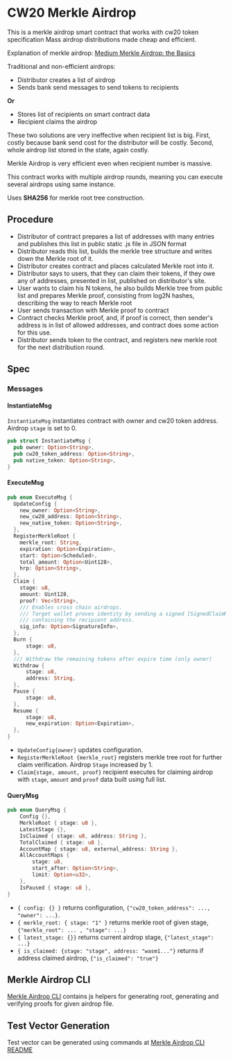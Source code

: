 # CW20 Merkle Airdrop

This is a merkle airdrop smart contract that works with cw20 token specification Mass airdrop distributions made cheap
and efficient.

Explanation of merkle
airdrop: [Medium Merkle Airdrop: the Basics](https://medium.com/smartz-blog/merkle-airdrop-the-basics-9a0857fcc930)

Traditional and non-efficient airdrops:

- Distributor creates a list of airdrop
- Sends bank send messages to send tokens to recipients

**Or**

- Stores list of recipients on smart contract data
- Recipient claims the airdrop

These two solutions are very ineffective when recipient list is big. First, costly because bank send cost for the
distributor will be costly. Second, whole airdrop list stored in the state, again costly.

Merkle Airdrop is very efficient even when recipient number is massive.

This contract works with multiple airdrop rounds, meaning you can execute several airdrops using same instance.

Uses **SHA256** for merkle root tree construction.

## Procedure

- Distributor of contract prepares a list of addresses with many entries and publishes this list in public static .js
  file in JSON format
- Distributor reads this list, builds the merkle tree structure and writes down the Merkle root of it.
- Distributor creates contract and places calculated Merkle root into it.
- Distributor says to users, that they can claim their tokens, if they owe any of addresses, presented in list,
  published on distributor's site.
- User wants to claim his N tokens, he also builds Merkle tree from public list and prepares Merkle proof, consisting
  from log2N hashes, describing the way to reach Merkle root
- User sends transaction with Merkle proof to contract
- Contract checks Merkle proof, and, if proof is correct, then sender's address is in list of allowed addresses, and
  contract does some action for this use.
- Distributor sends token to the contract, and registers new merkle root for the next distribution round.

## Spec

### Messages

#### InstantiateMsg

`InstantiateMsg` instantiates contract with owner and cw20 token address. Airdrop `stage` is set to 0.

```rust
pub struct InstantiateMsg {
  pub owner: Option<String>,
  pub cw20_token_address: Option<String>,
  pub native_token: Option<String>,
}
```

#### ExecuteMsg

```rust
pub enum ExecuteMsg {
  UpdateConfig {
    new_owner: Option<String>,
    new_cw20_address: Option<String>,
    new_native_token: Option<String>,
  },
  RegisterMerkleRoot {
    merkle_root: String,
    expiration: Option<Expiration>,
    start: Option<Scheduled>,
    total_amount: Option<Uint128>,
    hrp: Option<String>,
  },
  Claim {
    stage: u8,
    amount: Uint128,
    proof: Vec<String>,
    /// Enables cross chain airdrops.
    /// Target wallet proves identity by sending a signed [SignedClaimMsg](SignedClaimMsg)
    /// containing the recipient address.
    sig_info: Option<SignatureInfo>,
  },
  Burn {
      stage: u8,
  },
  /// Withdraw the remaining tokens after expire time (only owner)
  Withdraw {
      stage: u8,
      address: String,
  },
  Pause {
      stage: u8,
  },
  Resume {
      stage: u8,
      new_expiration: Option<Expiration>,
  },
}
```

- `UpdateConfig{owner}` updates configuration.
- `RegisterMerkleRoot {merkle_root}` registers merkle tree root for further claim verification. Airdrop `Stage`
  increased by 1.
- `Claim{stage, amount, proof}` recipient executes for claiming airdrop with `stage`, `amount` and `proof` data built
  using full list.

#### QueryMsg

``` rust
pub enum QueryMsg {
    Config {},
    MerkleRoot { stage: u8 },
    LatestStage {},
    IsClaimed { stage: u8, address: String },
    TotalClaimed { stage: u8 },
    AccountMap { stage: u8, external_address: String },
    AllAccountMaps {
        stage: u8,
        start_after: Option<String>,
        limit: Option<u32>,
    },
    IsPaused { stage: u8 },
}
```

- `{ config: {} }` returns configuration, `{"cw20_token_address": ..., "owner": ...}`.
- `{ merkle_root: { stage: "1" }` returns merkle root of given stage, `{"merkle_root": ... , "stage": ...}`
- `{ latest_stage: {}}` returns current airdrop stage, `{"latest_stage": ...}`
- `{ is_claimed: {stage: "stage", address: "wasm1..."}` returns if address claimed airdrop, `{"is_claimed": "true"}`

## Merkle Airdrop CLI

[Merkle Airdrop CLI](helpers) contains js helpers for generating root, generating and verifying proofs for given airdrop
file.

## Test Vector Generation

Test vector can be generated using commands at [Merkle Airdrop CLI README](helpers/README.md)
